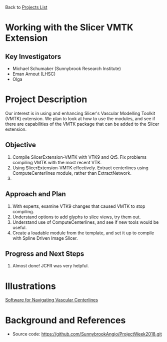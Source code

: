 Back to [Projects List](../../README.md#ProjectsList)

# Working with the Slicer VMTK Extension

## Key Investigators

- Michael Schumaker (Sunnybrook Research Institute)
- Eman Arnout (LHSC)
- Olga

# Project Description

Our interest is in using and enhancing Slicer's Vascular Modelling Toolkit (VMTK) extension. We plan to look at how to use the modules, and see if there are capabilities of the VMTK package that can be added to the Slicer extension.

## Objective

1. Compile SlicerExtension-VMTK with VTK9 and Qt5. Fix problems compiling VMTK with the most recent VTK.
2. Using SlicerExtension-VMTK effectively. Extract centerlines using ComputeCenterlines module, rather than ExtractNetwork.
3. 

## Approach and Plan

1. With experts, examine VTK9 changes that caused VMTK to stop compiling.
2. Understand options to add glyphs to slice views, try them out.
3. Understand use of ComputeCenterlines, and see if new tools would be useful.
4. Create a loadable module from the template, and set it up to compile with Spline Driven Image Slicer.

## Progress and Next Steps

1. Almost done! JCFR was very helpful.

<!--Describe progress and next steps in a few bullet points as you are making progress.-->

# Illustrations

<!--Add pictures and links to videos that demonstrate what has been accomplished.-->

<!--![Description of picture](Example2.jpg)-->

[Software for Navigating Vascular Centerlines](PADPlanner-Jul13-2018.png)

# Background and References

<!--Use this space for information that may help people better understand your project, like links to papers, source code, or data.-->

- Source code: https://github.com/SunnybrookAngio/ProjectWeek2018.git

